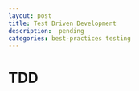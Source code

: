 ```yaml
---
layout: post
title: Test Driven Development
description:  pending
categories: best-practices testing
---
```


# TDD